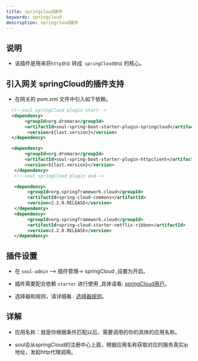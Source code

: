 ```yaml
---
title: springcloud插件
keywords: springcloud
description: springcloud插件
---
```


## 说明

* 该插件是用来将`http协议` 转成` springCloud协议` 的核心。

## 引入网关 springCloud的插件支持

* 在网关的 pom.xml 文件中引入如下依赖。

```xml
  <!--soul springCloud plugin start-->
  <dependency>
       <groupId>org.dromara</groupId>
       <artifactId>soul-spring-boot-starter-plugin-springcloud</artifactId>
        <version>${last.version}</version>
  </dependency>

  <dependency>
       <groupId>org.dromara</groupId>
       <artifactId>soul-spring-boot-starter-plugin-httpclient</artifactId>
       <version>${last.version}</version>
   </dependency>
   <!--soul springCloud plugin end-->

   <dependency>
        <groupId>org.springframework.cloud</groupId>
        <artifactId>spring-cloud-commons</artifactId>
        <version>2.2.0.RELEASE</version>
   </dependency>
   <dependency>
        <groupId>org.springframework.cloud</groupId>
        <artifactId>spring-cloud-starter-netflix-ribbon</artifactId>
        <version>2.2.0.RELEASE</version>
   </dependency>
```

## 插件设置

* 在 `soul-admin` --> 插件管理-> springCloud ,设置为开启。

* 插件需要配合依赖 `starter` 进行使用  ,具体请看: [springCloud用户](user-springcloud.md)。

* 选择器和规则，请详细看 : [选择器规则](selector.md)。

## 详解

* 应用名称：就是你根据条件匹配以后，需要调用的你的具体的应用名称。

* soul会从springCloud的注册中心上面，根据应用名称获取对应的服务真实ip地址，发起http代理调用。

